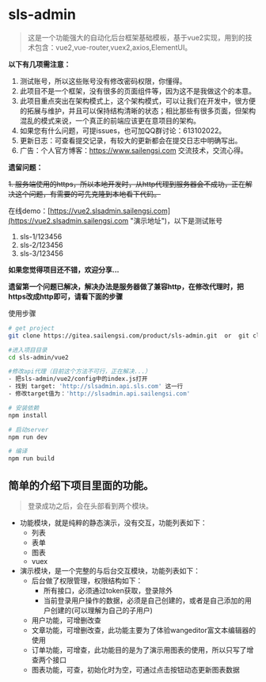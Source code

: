 # sls-admin

> 这是一个功能强大的自动化后台框架基础模板，基于vue2实现，用到的技术包含：vue2,vue-router,vuex2,axios,ElementUI。

**以下有几项需注意：**
 1. 测试账号，所以这些账号没有修改密码权限，你懂得。
 2. 此项目不是一个框架，没有很多的页面组件等，因为这不是我做这个的本意。
 3. 此项目重点突出在架构模式上，这个架构模式，可以让我们在开发中，很方便的拓展与维护，并且可以保持结构清晰的状态；相比那些有很多页面，但架构混乱的模式来说，一个真正的前端应该更在意项目的架构。
 4. 如果您有什么问题，可提issues，也可加QQ群讨论：613102022。
 5. 更新日志：可查看提交记录，有较大的更新都会在提交日志中明确写出。
 6. 广告：个人官方博客：https://www.sailengsi.com 交流技术，交流心得。

**遗留问题：**

 ~~1. 服务端使用的https，所以本地开发时，从http代理到服务器会不成功，正在解决这个问题，有需要的可先克隆到本地看下代码。~~

在线demo：[https://vue2.slsadmin.sailengsi.com](https://vue2.slsadmin.sailengsi.com "演示地址")，以下是测试账号

1. sls-1/123456
2. sls-2/123456
3. sls-3/123456

**如果您觉得项目还不错，欢迎分享...**

**遗留第一个问题已解决，解决办法是服务器做了兼容http，在修改代理时，把https改成http即可，请看下面的步骤**

使用步骤
``` bash
# get project
git clone https://gitea.sailengsi.com/product/sls-admin.git  or  git clone https://github.com/sailengsi/sls-admin.git

#进入项目目录
cd sls-admin/vue2

#修改api代理（目前这个方法不可行，正在解决...）
- 把sls-admin/vue2/config中的index.js打开
- 找到 target: 'http://slsadmin.api.sls.com' 这一行
- 修改target值为：'http://slsadmin.api.sailengsi.com'

# 安装依赖
npm install

# 启动server
npm run dev

# 编译
npm run build
```

## 简单的介绍下项目里面的功能。
> 登录成功之后，会在头部看到两个模块。
- 功能模块，就是纯粹的静态演示，没有交互，功能列表如下：
    - 列表
    - 表单
    - 图表
    - vuex
- 演示模块，是一个完整的与后台交互模块，功能列表如下：
    - 后台做了权限管理，权限结构如下：
        - 所有接口，必须通过token获取，登录除外
        - 当前登录用户操作的数据，必须是自己创建的，或者是自己添加的用户创建的(可以理解为自己的子用户)
    - 用户功能，可增删改查
    - 文章功能，可增删改查，此功能主要为了体验wangeditor富文本编辑器的使用
    - 订单功能，可增查，此功能目的是为了演示用图表的使用，所以只写了增查两个接口
    - 图表功能，可查，初始化时为空，可通过点击按钮动态更新图表数据

